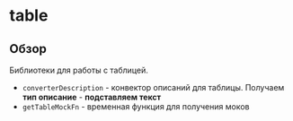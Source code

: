 # table

## Обзор
Библиотеки для работы с таблицей.
- `converterDescription` - конвектор описаний для таблицы. Получаем **тип описание** - **подставляем текст**
- `getTableMockFn` - временная функция для получения моков